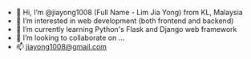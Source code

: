 - 👋 Hi, I’m @jiayong1008 (Full Name - Lim Jia Yong) from KL, Malaysia
- 👀 I’m interested in web development (both frontend and backend)
- 🌱 I’m currently learning Python's Flask and Django web framework
- 💞️ I’m looking to collaborate on ...
- 📫 jiayong1008@gmail.com

<!---
jiayong1008/jiayong1008 is a ✨ special ✨ repository because its `README.md` (this file) appears on your GitHub profile.
You can click the Preview link to take a look at your changes.
--->
